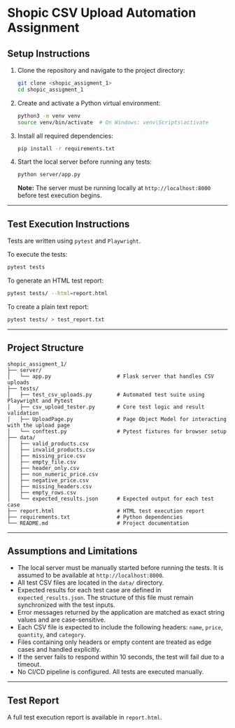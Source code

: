 # Shopic CSV Upload Automation Assignment

## Setup Instructions

1. Clone the repository and navigate to the project directory:
   ```bash
   git clone <shopic_assigment_1>
   cd shopic_assigment_1
   ```

2. Create and activate a Python virtual environment:
   ```bash
   python3 -m venv venv
   source venv/bin/activate  # On Windows: venv\Scripts\activate
   ```

3. Install all required dependencies:
   ```bash
   pip install -r requirements.txt
   ```

4. Start the local server before running any tests:
   ```bash
   python server/app.py
   ```

   **Note:** The server must be running locally at `http://localhost:8000` before test execution begins.

---

## Test Execution Instructions

Tests are written using `pytest` and `Playwright`.

To execute the tests:
```bash
pytest tests
```

To generate an HTML test report:
```bash
pytest tests/ --html=report.html
```

To create a plain text report:
```bash
pytest tests/ > test_report.txt
```

---

## Project Structure

```
shopic_assigment_1/
├── server/
│   └── app.py                     # Flask server that handles CSV uploads
├── tests/
│   ├── test_csv_uploads.py        # Automated test suite using Playwright and Pytest
│   ├── csv_upload_tester.py       # Core test logic and result validation
│   ├── UploadPage.py              # Page Object Model for interacting with the upload page
│   └── conftest.py                # Pytest fixtures for browser setup
├── data/
│   ├── valid_products.csv
│   ├── invalid_products.csv
│   ├── missing_price.csv
│   ├── empty_file.csv
│   ├── header_only.csv
│   ├── non_numeric_price.csv
│   ├── negative_price.csv
│   ├── missing_headers.csv
│   ├── empty_rows.csv
│   └── expected_results.json      # Expected output for each test case
├── report.html                    # HTML test execution report
├── requirements.txt               # Python dependencies
└── README.md                      # Project documentation
```

---

## Assumptions and Limitations

- The local server must be manually started before running the tests. It is assumed to be available at `http://localhost:8000`.
- All test CSV files are located in the `data/` directory.
- Expected results for each test case are defined in `expected_results.json`. The structure of this file must remain synchronized with the test inputs.
- Error messages returned by the application are matched as exact string values and are case-sensitive.
- Each CSV file is expected to include the following headers: `name`, `price`, `quantity`, and `category`.
- Files containing only headers or empty content are treated as edge cases and handled explicitly.
- If the server fails to respond within 10 seconds, the test will fail due to a timeout.
- No CI/CD pipeline is configured. All tests are executed manually.

---

## Test Report

A full test execution report is available in `report.html`.
